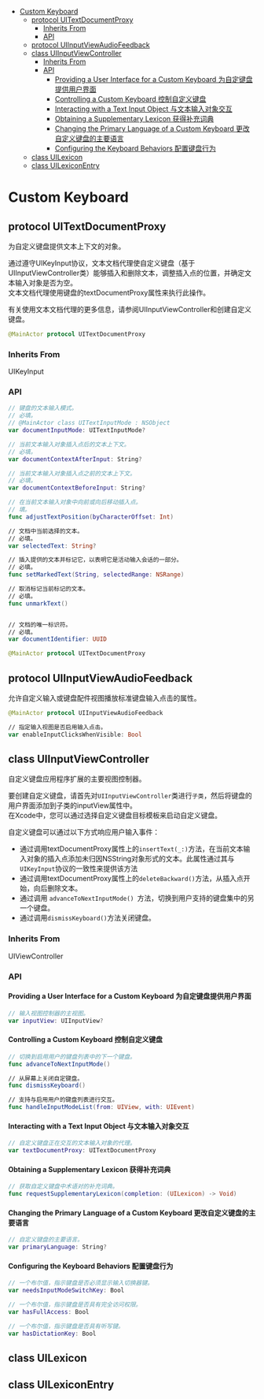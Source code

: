<!-- TOC -->

- [Custom Keyboard](#custom-keyboard)
    - [protocol UITextDocumentProxy](#protocol-uitextdocumentproxy)
        - [Inherits From](#inherits-from)
        - [API](#api)
    - [protocol UIInputViewAudioFeedback](#protocol-uiinputviewaudiofeedback)
    - [class UIInputViewController](#class-uiinputviewcontroller)
        - [Inherits From](#inherits-from-1)
        - [API](#api-1)
            - [Providing a User Interface for a Custom Keyboard 为自定键盘提供用户界面](#providing-a-user-interface-for-a-custom-keyboard-为自定键盘提供用户界面)
            - [Controlling a Custom Keyboard 控制自定义键盘](#controlling-a-custom-keyboard-控制自定义键盘)
            - [Interacting with a Text Input Object 与文本输入对象交互](#interacting-with-a-text-input-object-与文本输入对象交互)
            - [Obtaining a Supplementary Lexicon 获得补充词典](#obtaining-a-supplementary-lexicon-获得补充词典)
            - [Changing the Primary Language of a Custom Keyboard  更改自定义键盘的主要语言](#changing-the-primary-language-of-a-custom-keyboard--更改自定义键盘的主要语言)
            - [Configuring the Keyboard Behaviors 配置键盘行为](#configuring-the-keyboard-behaviors-配置键盘行为)
    - [class UILexicon](#class-uilexicon)
    - [class UILexiconEntry](#class-uilexiconentry)

<!-- /TOC -->
# Custom Keyboard

## protocol UITextDocumentProxy

为自定义键盘提供文本上下文的对象。

通过遵守UIKeyInput协议，文本文档代理使自定义键盘（基于UIInputViewController类）能够插入和删除文本，调整插入点的位置，并确定文本输入对象是否为空。  
文本文档代理使用键盘的textDocumentProxy属性来执行此操作。

有关使用文本文档代理的更多信息，请参阅UIInputViewController和创建自定义键盘。

```swift
@MainActor protocol UITextDocumentProxy
```

### Inherits From

UIKeyInput

### API

```swift
// 键盘的文本输入模式。
// 必填。
// @MainActor class UITextInputMode : NSObject
var documentInputMode: UITextInputMode?

// 当前文本输入对象插入点后的文本上下文。
// 必填。
var documentContextAfterInput: String?

// 当前文本输入对象插入点之前的文本上下文。
// 必填。
var documentContextBeforeInput: String?

// 在当前文本输入对象中向前或向后移动插入点。
// 填。
func adjustTextPosition(byCharacterOffset: Int)

// 文档中当前选择的文本。
// 必填。
var selectedText: String?

// 插入提供的文本并标记它，以表明它是活动输入会话的一部分。
// 必填。
func setMarkedText(String, selectedRange: NSRange)

// 取消标记当前标记的文本。
// 必填。
func unmarkText()


// 文档的唯一标识符。
// 必填。
var documentIdentifier: UUID


```

```swift
@MainActor protocol UITextDocumentProxy
```

## protocol UIInputViewAudioFeedback

允许自定义输入或键盘配件视图播放标准键盘输入点击的属性。

```swift
@MainActor protocol UIInputViewAudioFeedback

// 指定输入视图是否启用输入点击。
var enableInputClicksWhenVisible: Bool
```

## class UIInputViewController

自定义键盘应用程序扩展的主要视图控制器。

要创建自定义键盘，请首先对`UIInputViewController`类进行`子类`，然后将键盘的用户界面添加到子类的inputView属性中。  
在Xcode中，您可以通过选择自定义键盘目标模板来启动自定义键盘。

自定义键盘可以通过以下方式响应用户输入事件：

* 通过调用textDocumentProxy属性上的`insertText(_:)`方法，在当前文本输入对象的插入点添加未归因NSString对象形式的文本。此属性通过其与`UIKeyInput`协议的一致性来提供该方法
* 通过调用textDocumentProxy属性上的`deleteBackward()`方法，从插入点开始，向后删除文本。
* 通过调用 `advanceToNextInputMode() `方法，切换到用户支持的键盘集中的另一个键盘。
* 通过调用`dismissKeyboard()`方法关闭键盘。

### Inherits From

UIViewController

### API

#### Providing a User Interface for a Custom Keyboard 为自定键盘提供用户界面

```swift
// 输入视图控制器的主视图。
var inputView: UIInputView?

```

#### Controlling a Custom Keyboard 控制自定义键盘

```swift
// 切换到启用用户的键盘列表中的下一个键盘。
func advanceToNextInputMode()

// 从屏幕上关闭自定键盘。
func dismissKeyboard()

// 支持与启用用户的键盘列表进行交互。
func handleInputModeList(from: UIView, with: UIEvent)

```

#### Interacting with a Text Input Object 与文本输入对象交互

```swift
// 自定义键盘正在交互的文本输入对象的代理。
var textDocumentProxy: UITextDocumentProxy
```

#### Obtaining a Supplementary Lexicon 获得补充词典

```swift
// 获取自定义键盘中术语对的补充词典。
func requestSupplementaryLexicon(completion: (UILexicon) -> Void)

```

#### Changing the Primary Language of a Custom Keyboard  更改自定义键盘的主要语言

```swift
// 自定义键盘的主要语言。
var primaryLanguage: String?
```

#### Configuring the Keyboard Behaviors 配置键盘行为

```swift
// 一个布尔值，指示键盘是否必须显示输入切换器键。
var needsInputModeSwitchKey: Bool

// 一个布尔值，指示键盘是否具有完全访问权限。
var hasFullAccess: Bool

// 一个布尔值，指示键盘是否具有听写键。
var hasDictationKey: Bool
```

## class UILexicon

## class UILexiconEntry
